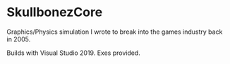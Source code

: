 # SkullbonezCore
Graphics/Physics simulation I wrote to break into the games industry back in 2005.

Builds with Visual Studio 2019.  Exes provided.
